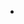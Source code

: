 <html>
<head></head>
<body>
	<ul>
	  <li><a href="https://ambarfulzele.github.io/Shamma/Direction.html"></a></li>
	</ul>
</body></html>
